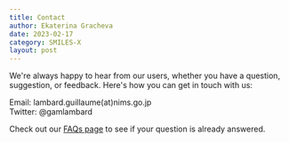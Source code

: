 ```yaml
---
title: Contact
author: Ekaterina Gracheva
date: 2023-02-17
category: SMILES-X
layout: post
---
```


We're always happy to hear from our users, whether you have a question, suggestion, or feedback. Here's how you can get in touch with us:

Email: lambard.guillaume(at)nims.go.jp\
Twitter: @gamlambard

Check out our [FAQs page](https://github.com/egracheva/jekyll-gitbook/edit/master/_pages/faq.md) to see if your question is already answered.
